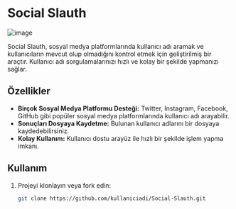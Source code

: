 # Social Slauth
![image](https://github.com/user-attachments/assets/67934b6d-511c-452f-88e9-cb78f71b1536)

Social Slauth, sosyal medya platformlarında kullanıcı adı aramak ve kullanıcıların mevcut olup olmadığını kontrol etmek için geliştirilmiş bir araçtır. Kullanıcı adı sorgulamalarınızı hızlı ve kolay bir şekilde yapmanızı sağlar.

## Özellikler

- **Birçok Sosyal Medya Platformu Desteği:** Twitter, Instagram, Facebook, GitHub gibi popüler sosyal medya platformlarında kullanıcı adı arayabilir.
- **Sonuçları Dosyaya Kaydetme:** Bulunan kullanıcı adlarını bir dosyaya kaydedebilirsiniz.
- **Kolay Kullanım:** Kullanıcı dostu arayüz ile hızlı bir şekilde işlem yapma imkanı.

## Kullanım

1. Projeyi klonlayın veya fork edin:
   ```bash
   git clone https://github.com/kullaniciadi/Social-Slauth.git
